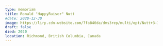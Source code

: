 ```yaml
---
type: memoriam
title: Ronald "HappyRaiser" Nutt
#date: 2020-12-30
image: https://lirp.cdn-website.com/7fa840da/dms3rep/multi/opt/Nutt+3-1920w.png
draft: false
died: 2020
location: Richmond, British Columbia, Canada
---
```


